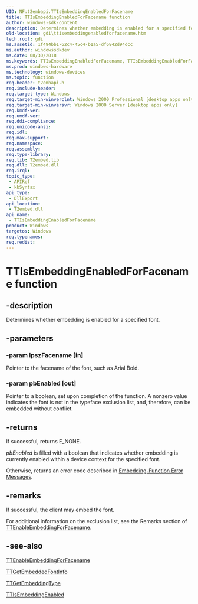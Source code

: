 ```yaml
---
UID: NF:t2embapi.TTIsEmbeddingEnabledForFacename
title: TTIsEmbeddingEnabledForFacename function
author: windows-sdk-content
description: Determines whether embedding is enabled for a specified font.
old-location: gdi\ttisembeddingenabledforfacename.htm
tech.root: gdi
ms.assetid: 1f494bb1-62c4-45c4-b1a5-df6842d94dcc
ms.author: windowssdkdev
ms.date: 08/30/2018
ms.keywords: TTIsEmbeddingEnabledForFacename, TTIsEmbeddingEnabledForFacename function [Windows GDI], _win32_TTIsEmbeddingEnabledForFacename, gdi.ttisembeddingenabledforfacename, t2embapi/TTIsEmbeddingEnabledForFacename
ms.prod: windows-hardware
ms.technology: windows-devices
ms.topic: function
req.header: t2embapi.h
req.include-header: 
req.target-type: Windows
req.target-min-winverclnt: Windows 2000 Professional [desktop apps only]
req.target-min-winversvr: Windows 2000 Server [desktop apps only]
req.kmdf-ver: 
req.umdf-ver: 
req.ddi-compliance: 
req.unicode-ansi: 
req.idl: 
req.max-support: 
req.namespace: 
req.assembly: 
req.type-library: 
req.lib: T2embed.lib
req.dll: T2embed.dll
req.irql: 
topic_type:
 - APIRef
 - kbSyntax
api_type:
 - DllExport
api_location:
 - T2embed.dll
api_name:
 - TTIsEmbeddingEnabledForFacename
product: Windows
targetos: Windows
req.typenames: 
req.redist: 
---
```


# TTIsEmbeddingEnabledForFacename function


## -description


Determines whether embedding is enabled for a specified font.


## -parameters




### -param lpszFacename [in]

Pointer to the facename of the font, such as Arial Bold.


### -param pbEnabled [out]

Pointer to a boolean, set upon completion of the function. A nonzero value indicates the font is not in the typeface exclusion list, and, therefore, can be embedded without conflict.


## -returns



If successful, returns E_NONE.

<i>pbEnabled</i> is filled with a boolean that indicates whether embedding is currently enabled within a device context for the specified font.

Otherwise, returns an error code described in <a href="https://msdn.microsoft.com/71effafe-55a9-40ed-81c7-07278eba32d3">Embedding-Function Error Messages</a>.




## -remarks



If successful, the client may embed the font.

For additional information on the exclusion list, see the Remarks section of <a href="https://msdn.microsoft.com/05d74bfb-28c4-4e1a-9e18-df868f8fa784">TTEnableEmbeddingForFacename</a>.




## -see-also




<a href="https://msdn.microsoft.com/05d74bfb-28c4-4e1a-9e18-df868f8fa784">TTEnableEmbeddingForFacename</a>



<a href="https://msdn.microsoft.com/0ce9ade0-df5b-4a2a-adf6-ca641e27d2bd">TTGetEmbeddedFontInfo</a>



<a href="https://msdn.microsoft.com/c442447f-221d-4bce-9749-fb9fbe333808">TTGetEmbeddingType</a>



<a href="https://msdn.microsoft.com/f1e3112b-d840-45eb-bb99-416319ed9e15">TTIsEmbeddingEnabled</a>
 

 

